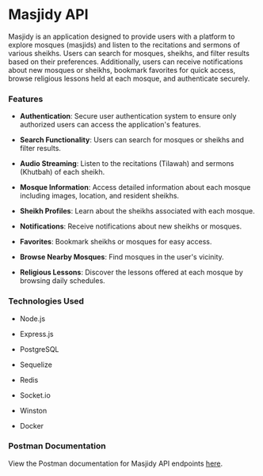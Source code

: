 # Masjidy API

Masjidy is an application designed to provide users with a platform to explore mosques (masjids) and listen to the recitations and sermons of various sheikhs. Users can search for mosques, sheikhs, and filter results based on their preferences. Additionally, users can receive notifications about new mosques or sheikhs, bookmark favorites for quick access, browse religious lessons held at each mosque, and authenticate securely.

### Features

- **Authentication**: Secure user authentication system to ensure only authorized users
  can access the application's features.

- **Search Functionality**: Users can search for mosques or sheikhs and filter results.

- **Audio Streaming**: Listen to the recitations (Tilawah) and sermons (Khutbah) of each sheikh.

- **Mosque Information**: Access detailed information about each mosque including images, location, and resident sheikhs.

- **Sheikh Profiles**: Learn about the sheikhs associated with each mosque.

- **Notifications**: Receive notifications about new sheikhs or mosques.

- **Favorites**: Bookmark sheikhs or mosques for easy access.

- **Browse Nearby Mosques**: Find mosques in the user's vicinity.

- **Religious Lessons**: Discover the lessons offered at each mosque by browsing daily schedules.

### Technologies Used

- Node.js

- Express.js

- PostgreSQL

- Sequelize

- Redis

- Socket.io

- Winston

- Docker

### Postman Documentation

View the Postman documentation for Masjidy API endpoints [here](https://documenter.getpostman.com/view/27164559/2sA3Bq3quX).
